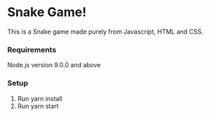 # Snake Game!

This is a Snake game made purely from Javascript, HTML and CSS.

### Requirements
Node.js version 9.0.0 and above

### Setup
1. Run yarn install
2. Run yarn start